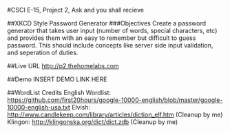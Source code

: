 #CSCI E-15, Project 2, Ask and you shall recieve 

##XKCD Style Password Generator
###Objectives
Create a password generator that takes user input (number of words, special characters, etc) and provides them with an easy to remember but difficult to guess password.
This should include concepts like server side input validation, and seperation of duties.

##Live URL
http://p2.thehomelabs.com

##Demo
INSERT DEMO LINK HERE

##WordList Credits
English Wordlist: https://github.com/first20hours/google-10000-english/blob/master/google-10000-english-usa.txt
Elvish: http://www.candlekeep.com/library/articles/diction_elf.htm (Cleanup by me)
Klingon: http://klingonska.org/dict/dict.zdb (Cleanup by me)